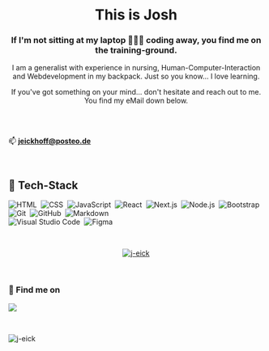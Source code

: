 <h1 align="center">This is Josh</h1>
<h3 align="center">If I'm not sitting at my laptop 🧑🏻‍💻 coding away, you find me on the training-ground.</h3>
<p align="center">I am a generalist with experience in nursing, Human-Computer-Interaction and Webdevelopment in my backpack. Just so you know... I love learning.
<p align="center">If you've got something on your mind... don't hesitate and reach out to me. You find my eMail down below.</p>
<br><br>

📫 **jeickhoff@posteo.de**

<br>

## 💾 Tech-Stack

![HTML](https://img.shields.io/badge/-HTML-05122A?style=flat&logo=HTML5)&nbsp;
![CSS](https://img.shields.io/badge/-CSS-05122A?style=flat&logo=CSS3&logoColor=1572B6)&nbsp;
![JavaScript](https://img.shields.io/badge/-JavaScript-05122A?style=flat&logo=javascript)&nbsp;
![React](https://img.shields.io/badge/-React-05122A?style=flat&logo=react)&nbsp;
![Next.js](https://img.shields.io/badge/-Next.js-05122A?style=flat&logo=next.js)&nbsp;
![Node.js](https://img.shields.io/badge/-Node.js-05122A?style=flat&logo=node.js)&nbsp;
![Bootstrap](https://img.shields.io/badge/-Bootstrap-05122A?style=flat&logo=bootstrap&logoColor=563D7C)\
![Git](https://img.shields.io/badge/-Git-05122A?style=flat&logo=git)&nbsp;
![GitHub](https://img.shields.io/badge/-GitHub-05122A?style=flat&logo=github)&nbsp;
![Markdown](https://img.shields.io/badge/-Markdown-05122A?style=flat&logo=markdown)\
![Visual Studio Code](https://img.shields.io/badge/-Visual%20Studio%20Code-05122A?style=flat&logo=visual-studio-code&logoColor=007ACC)&nbsp;
![Figma](https://img.shields.io/badge/-Figma-05122A?style=flat&logo=adobe-figma)

<br>

<p align="center">
<a href="https://github.com/j-eick">

  <img src="https://github-readme-stats.vercel.app/api?username=j-eick&show_icons=true&locale=en&theme=algolia" alt="j-eick" />
</a>
</p>

<br>

<h3 align="left">🔗 Find me on</h3>
<p align="left">
<a href="https://www.linkedin.com/in/joschka-eickhoff/"><img src="https://img.shields.io/badge/Joschka%Eickhoff?style=flat&logo=Linkedin&logoColor=white"/></a>
</p>
<br>
<p align="left"> <img src="https://komarev.com/ghpvc/?username=j-eick&label=Profile%20views&color=0e75b6&style=flat" alt="j-eick" /> </p>
